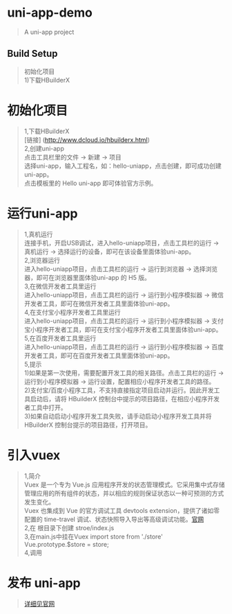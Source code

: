# uni-app-demo  
> A uni-app project  

## Build Setup  

> 初始化项目  
> 1)下载HBuilderX  

# 初始化项目  
>1,下载HBuilderX  
[链接] (http://www.dcloud.io/hbuilderx.html)  
>2,创建uni-app  
点击工具栏里的文件 -> 新建 -> 项目  
选择uni-app，输入工程名，如：hello-uniapp，点击创建，即可成功创建 uni-app。  
点击模板里的 Hello uni-app 即可体验官方示例。  
# 运行uni-app  
>1,真机运行  
连接手机，开启USB调试，进入hello-uniapp项目，点击工具栏的运行 -> 真机运行 -> 选择运行的设备，即可在该设备里面体验uni-app。     
>2,浏览器运行  
进入hello-uniapp项目，点击工具栏的运行 -> 运行到浏览器 -> 选择浏览器，即可在浏览器里面体验uni-app 的 H5 版。  
>3,在微信开发者工具里运行  
进入hello-uniapp项目，点击工具栏的运行 -> 运行到小程序模拟器 -> 微信开发者工具，即可在微信开发者工具里面体验uni-app。   
>4,在支付宝小程序开发者工具里运行  
进入hello-uniapp项目，点击工具栏的运行 -> 运行到小程序模拟器 -> 支付宝小程序开发者工具，即可在支付宝小程序开发者工具里面体验uni-app。  
>5,在百度开发者工具里运行  
进入hello-uniapp项目，点击工具栏的运行 -> 运行到小程序模拟器 -> 百度开发者工具，即可在百度开发者工具里面体验uni-app。   
>5,提示  
1)如果是第一次使用，需要配置开发工具的相关路径。点击工具栏的运行 -> 运行到小程序模拟器 -> 运行设置，配置相应小程序开发者工具的路径。  
2)支付宝/百度小程序工具，不支持直接指定项目启动并运行。因此开发工具启动后，请将 HBuilderX 控制台中提示的项目路径，在相应小程序开发者工具中打开。  
3)如果自动启动小程序开发工具失败，请手动启动小程序开发工具并将 HBuilderX 控制台提示的项目路径，打开项目。  

# 引入vuex 
>1,简介  
Vuex 是一个专为 Vue.js 应用程序开发的状态管理模式。它采用集中式存储管理应用的所有组件的状态，并以相应的规则保证状态以一种可预测的方式发生变化。  
Vuex 也集成到 Vue 的官方调试工具 devtools extension，提供了诸如零配置的 time-travel 调试、状态快照导入导出等高级调试功能。[官网](https://vuex.vuejs.org/zh/)         
>2,在 根目录下创建 stroe/index.js  
>3,在main.js中挂在Vuex 
import store from './store'  
Vue.prototype.$store = store;  
>4,调用   

# 发布 uni-app    
>[详细见官网](https://uniapp.dcloud.io/quickstart?id=%E6%89%93%E5%8C%85%E4%B8%BA%E5%8E%9F%E7%94%9Fapp%EF%BC%88%E7%A6%BB%E7%BA%BF%EF%BC%89)  



